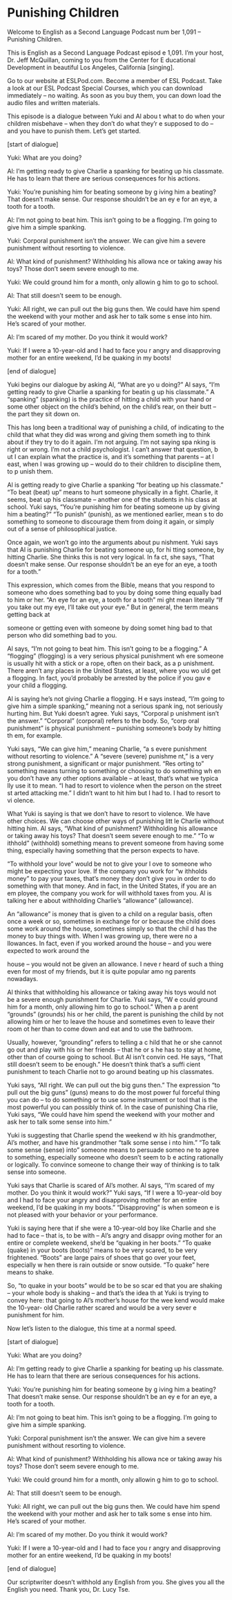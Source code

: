 # Punishing Children

Welcome to English as a Second Language Podcast num ber 1,091 – Punishing Children.

This is English as a Second Language Podcast episod e 1,091. I’m your host, Dr. Jeff McQuillan, coming to you from the Center for E ducational Development in beautiful Los Angeles, California [singing].

Go to our website at ESLPod.com. Become a member of  ESL Podcast. Take a look at our ESL Podcast Special Courses, which you can download immediately – no waiting. As soon as you buy them, you can down load the audio files and written materials.

This episode is a dialogue between Yuki and Al abou t what to do when your children misbehave – when they don’t do what they’r e supposed to do – and you have to punish them. Let’s get started.

[start of dialogue]

Yuki: What are you doing?

Al: I’m getting ready to give Charlie a spanking for beating up his classmate. He has to learn that there are serious consequences for his actions.

Yuki: You’re punishing him for beating someone by g iving him a beating? That doesn’t make sense. Our response shouldn’t be an ey e for an eye, a tooth for a tooth.

Al: I’m not going to beat him. This isn’t going to be a flogging. I’m going to give him a simple spanking.

Yuki: Corporal punishment isn’t the answer. We can give him a severe punishment without resorting to violence.

Al: What kind of punishment? Withholding his allowa nce or taking away his toys? Those don’t seem severe enough to me.

Yuki: We could ground him for a month, only allowin g him to go to school.

Al: That still doesn’t seem to be enough.

Yuki: All right, we can pull out the big guns then.  We could have him spend the weekend with your mother and ask her to talk some s ense into him. He’s scared of your mother.

Al: I’m scared of my mother. Do you think it would work?

Yuki: If I were a 10-year-old and I had to face you r angry and disapproving mother for an entire weekend, I’d be quaking in my boots!

[end of dialogue]

Yuki begins our dialogue by asking Al, “What are yo u doing?” Al says, “I’m getting ready to give Charlie a spanking for beatin g up his classmate.” A “spanking” (spanking) is the practice of hitting a child with your hand or some other object on the child’s behind, on the child’s rear, on their butt – the part they sit down on.

This has long been a traditional way of punishing a  child, of indicating to the child that what they did was wrong and giving them someth ing to think about if they try to do it again. I’m not arguing. I’m not saying spa nking is right or wrong. I’m not a child psychologist. I can’t answer that question, b ut I can explain what the practice is, and it’s something that parents – at l east, when I was growing up – would do to their children to discipline them, to p unish them.

Al is getting ready to give Charlie a spanking “for  beating up his classmate.” “To beat (beat) up” means to hurt someone physically in  a fight. Charlie, it seems, beat up his classmate – another one of the students  in his class at school. Yuki says, “You’re punishing him for beating someone up by giving him a beating?” “To punish” (punish), as we mentioned earlier, mean s to do something to someone to discourage them from doing it again, or simply out of a sense of philosophical justice.

Once again, we won’t go into the arguments about pu nishment. Yuki says that Al is punishing Charlie for beating someone up, for hi tting someone, by hitting Charlie. She thinks this is not very logical. In fa ct, she says, “That doesn’t make sense. Our response shouldn’t be an eye for an eye,  a tooth for a tooth.”

This expression, which comes from the Bible, means that you respond to someone who does something bad to you by doing some thing equally bad to him or her. “An eye for an eye, a tooth for a tooth” mi ght mean literally “If you take out my eye, I’ll take out your eye.” But in general, the term means getting back at

someone or getting even with someone by doing somet hing bad to that person who did something bad to you.

Al says, “I’m not going to beat him. This isn’t going to be a flogging.” A “flogging” (flogging) is a very serious physical punishment wh ere someone is usually hit with a stick or a rope, often on their back, as a p unishment. There aren’t any places in the United States, at least, where you wo uld get a flogging. In fact, you’d probably be arrested by the police if you gav e your child a flogging.

Al is saying he’s  not giving Charlie a flogging. H e says instead, “I’m going to give him a simple spanking,” meaning not a serious spank ing, not seriously hurting him. But Yuki doesn’t agree. Yuki says, “Corporal p unishment isn’t the answer.” “Corporal” (corporal) refers to the body. So, “corp oral punishment” is physical punishment – punishing someone’s body by hitting th em, for example.

Yuki says, “We can give him,” meaning Charlie, “a s evere punishment without resorting to violence.” A “severe (severe) punishme nt,” is a very strong punishment, a significant or major punishment. “Res orting to” something means turning to something or choosing to do something wh en you don’t have any other options available – at least, that’s what we typica lly use it to mean. “I had to resort to violence when the person on the street st arted attacking me.” I didn’t want to hit him but I had to. I had to resort to vi olence.

What Yuki is saying is that we don’t have to resort  to violence. We have other choices. We can choose other ways of punishing litt le Charlie without hitting him. Al says, “What kind of punishment? Withholding his allowance or taking away his toys? That doesn’t seem severe enough to me.” “To w ithhold” (withhold) something means to prevent someone from having some thing, especially having something that the person expects to have.

“To withhold your love” would be not to give your l ove to someone who might be expecting your love. If the company you work for “w ithholds money” to pay your taxes, that’s money they don’t give you in order to  do something with that money. And in fact, in the United States, if you are an em ployee, the company you work for will withhold taxes from you. Al is talking her e about withholding Charlie’s “allowance” (allowance).

An “allowance” is money that is given to a child on  a regular basis, often once a week or so, sometimes in exchange for or because the child does some work around the house, sometimes simply so that the chil d has the money to buy things with. When I was growing up, there were no a llowances. In fact, even if you worked around the house – and you were expected  to work around the

house – you would not be given an allowance. I neve r heard of such a thing even for most of my friends, but it is quite popular amo ng parents nowadays.

Al thinks that withholding his allowance or taking away his toys would not be a severe enough punishment for Charlie. Yuki says, “W e could ground him for a month, only allowing him to go to school.” When a p arent “grounds” (grounds) his or her child, the parent is punishing the child by not allowing him or her to leave the house and sometimes even to leave their room ot her than to come down and eat and to use the bathroom.

Usually, however, “grounding” refers to telling a c hild that he or she cannot go out and play with his or her friends – that he or s he has to stay at home, other than of course going to school. But Al isn’t convin ced. He says, “That still doesn’t seem to be enough.” He doesn’t think that’s a suffi cient punishment to teach Charlie not to go around beating up his classmates.

Yuki says, “All right. We can pull out the big guns  then.” The expression “to pull out the big guns” (guns) means to do the most power ful forceful thing you can do – to do something or to use some instrument or tool  that is the most powerful you can possibly think of. In the case of punishing Cha rlie, Yuki says, “We could have him spend the weekend with your mother and ask her to talk some sense into him.”

Yuki is suggesting that Charlie spend the weekend w ith his grandmother, Al’s mother, and have his grandmother “talk some sense i nto him.” “To talk some sense (sense) into” someone means to persuade someo ne to agree to something, especially someone who doesn’t seem to b e acting rationally or logically. To convince someone to change their way of thinking is to talk sense into someone.

Yuki says that Charlie is scared of Al’s mother. Al  says, “I’m scared of my mother. Do you think it would work?” Yuki says, “If  I were a 10-year-old boy and I had to face your angry and disapproving mother for an entire weekend, I’d be quaking in my boots.” “Disapproving” is when someon e is not pleased with your behavior or your performance.

Yuki is saying here that if she were a 10-year-old boy like Charlie and she had to face – that is, to be with – Al’s angry and disappr oving mother for an entire or complete weekend, she’d be “quaking in her boots.” “To quake (quake) in your boots (boots)” means to be very scared, to be very frightened. “Boots” are large pairs of shoes that go over your feet, especially w hen there is rain outside or snow outside. “To quake” here means to shake.

 So, “to quake in your boots” would be to be so scar ed that you are shaking – your whole body is shaking – and that’s the idea th at Yuki is trying to convey here: that going to Al’s mother’s house for the wee kend would make the 10-year- old Charlie rather scared and would be a very sever e punishment for him.

Now let’s listen to the dialogue, this time at a normal speed.

[start of dialogue]

Yuki: What are you doing?

Al: I’m getting ready to give Charlie a spanking for beating up his classmate. He has to learn that there are serious consequences for his actions.

Yuki: You’re punishing him for beating someone by g iving him a beating? That doesn’t make sense. Our response shouldn’t be an ey e for an eye, a tooth for a tooth.

Al: I’m not going to beat him. This isn’t going to be a flogging. I’m going to give him a simple spanking.

Yuki: Corporal punishment isn’t the answer. We can give him a severe punishment without resorting to violence.

Al: What kind of punishment? Withholding his allowa nce or taking away his toys? Those don’t seem severe enough to me.

Yuki: We could ground him for a month, only allowin g him to go to school.

Al: That still doesn’t seem to be enough.

Yuki: All right, we can pull out the big guns then.  We could have him spend the weekend with your mother and ask her to talk some s ense into him. He’s scared of your mother.

Al: I’m scared of my mother. Do you think it would work?

Yuki: If I were a 10-year-old and I had to face you r angry and disapproving mother for an entire weekend, I’d be quaking in my boots!

[end of dialogue]

 Our scriptwriter doesn’t withhold any English from you. She gives you all the English you need. Thank you, Dr. Lucy Tse.



